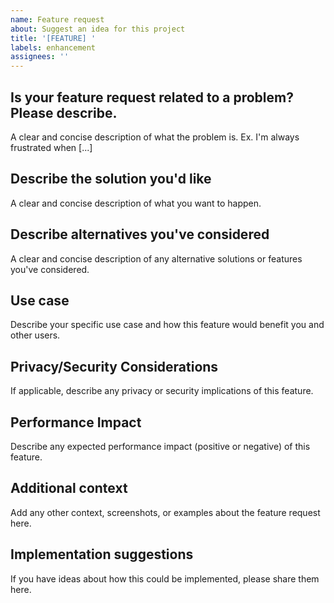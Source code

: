 ```yaml
---
name: Feature request
about: Suggest an idea for this project
title: '[FEATURE] '
labels: enhancement
assignees: ''
---
```


## Is your feature request related to a problem? Please describe.
A clear and concise description of what the problem is. Ex. I'm always frustrated when [...]

## Describe the solution you'd like
A clear and concise description of what you want to happen.

## Describe alternatives you've considered
A clear and concise description of any alternative solutions or features you've considered.

## Use case
Describe your specific use case and how this feature would benefit you and other users.

## Privacy/Security Considerations
If applicable, describe any privacy or security implications of this feature.

## Performance Impact
Describe any expected performance impact (positive or negative) of this feature.

## Additional context
Add any other context, screenshots, or examples about the feature request here.

## Implementation suggestions
If you have ideas about how this could be implemented, please share them here.